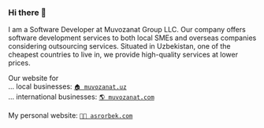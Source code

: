 ### Hi there 👋

I am a Software Developer at Muvozanat Group LLC. Our company offers software development services to both local SMEs and overseas companies considering outsourcing services. Situated in Uzbekistan, one of the cheapest countries to live in, we provide high-quality services at lower prices.

Our website for <br/>
 ... local businesses: [`🏠 muvozanat.uz`](https://muvozanat.uz) <br/>
 ... international businesses: [`🌎 muvozanat.com`](https://muvozanat.com) <br/>
 <br/>
My personal website: [`👨‍💻 asrorbek.com`](https://asrorbek.com)
